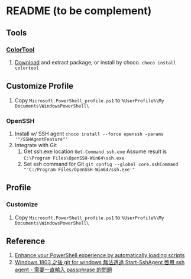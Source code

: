 # README (to be complement)

## Tools

### [ColorTool](https://github.com/Microsoft/Terminal/tree/master/src/tools/ColorTool)

1. [Download](https://github.com/microsoft/terminal/releases/tag/1904.29002) and extract package, or install by choco.
   `choco install colortool`


## Customize Profile

1. Copy `Microsoft.PowerShell_profile.ps1` to `%UserProfile%\My Documents\WindowsPowerShell\`

### OpenSSH

1. Install w/ SSH agent 
   `choco install --force openssh -params '"/SSHAgentFeature"'`
2. Integrate with Git
   1. Get ssh.exe location
      `Get-Command ssh.exe`
      Assume result is `C:\Program Files\OpenSSH-Win64\ssh.exe`
   2. Set ssh command for Git
      `git config --global core.sshCommand "'C:/Program Files/OpenSSH-Win64/ssh.exe'"`

## Profile

### Customize

1. Copy `Microsoft.PowerShell_profile.ps1` to `%UserProfile%\My Documents\WindowsPowerShell\`

## Reference

1. [Enhance your PowerShell experience by automatically loading scripts](https://www.gsx.com/blog/bid/81096/enhance-your-powershell-experience-by-automatically-loading-scripts)
2. [Windows 1803 之後 git for windows 無法透過 Start-SshAgent 啓用 ssh agent - 需要一直輸入 passphrase 的問題](https://blog.alantsai.net/posts/2018/11/faq-start-sshagent-error-1058-on-windows-1803-cannot-use-ssh-agent)
